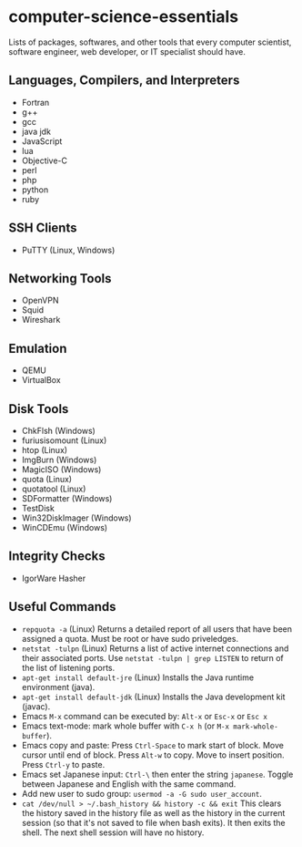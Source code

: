 # computer-science-essentials
Lists of packages, softwares, and other tools that every computer scientist, software engineer, web developer, or IT specialist should have.

## Languages, Compilers, and Interpreters
- Fortran
- g++
- gcc
- java jdk
- JavaScript
- lua
- Objective-C
- perl
- php
- python
- ruby

## SSH Clients
- PuTTY (Linux, Windows)

## Networking Tools
- OpenVPN
- Squid
- Wireshark

## Emulation
- QEMU
- VirtualBox

## Disk Tools
- ChkFlsh (Windows)
- furiusisomount (Linux)
- htop (Linux)
- ImgBurn (Windows)
- MagicISO (Windows)
- quota (Linux)
- quotatool (Linux)
- SDFormatter (Windows)
- TestDisk
- Win32DiskImager (Windows)
- WinCDEmu (Windows)

## Integrity Checks
- IgorWare Hasher

## Useful Commands
- `repquota -a` (Linux) Returns a detailed report of all users that have been assigned a quota. Must be root or have sudo priveledges.
- `netstat -tulpn` (Linux) Returns a list of active internet connections and their associated ports. Use `netstat -tulpn | grep LISTEN` to return of the list of listening ports.
- `apt-get install default-jre` (Linux) Installs the Java runtime environment (java).
- `apt-get install default-jdk` (Linux) Installs the Java development kit (javac).
- Emacs `M-x` command can be executed by: `Alt-x` or `Esc-x` or `Esc x`
- Emacs text-mode: mark whole buffer with `C-x h` (or `M-x mark-whole-buffer`).
- Emacs copy and paste: Press `Ctrl-Space` to mark start of block. Move cursor until end of block. Press `Alt-w` to copy. Move to insert position. Press `Ctrl-y` to paste.
- Emacs set Japanese input: `Ctrl-\` then enter the string `japanese`. Toggle between Japanese and English with the same command.
- Add new user to sudo group: `usermod -a -G sudo user_account`.
- `cat /dev/null > ~/.bash_history && history -c && exit` This clears the history saved in the history file as well as the history in the current session (so that it's not saved to file when bash exits). It then exits the shell. The next shell session will have no history.
